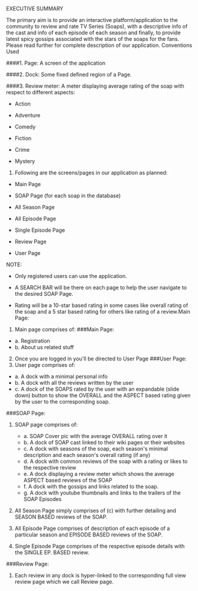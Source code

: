 EXECUTIVE SUMMARY

The primary aim is to provide an interactive platform/application to the community to review
and rate TV Series (Soaps), with a descriptive info of the cast and info of each episode of
each season and finally, to provide latest spicy gossips associated with the stars of the
soaps for the fans. Please read further for complete description of our application.
Conventions Used

####1. Page: 
A screen of the application
  
####2. Dock: 
Some fixed defined region of a Page.
  
####3. Review meter: 
A meter displaying average rating of the soap with respect to different aspects:
  
  * Action
  
  * Adventure
  
  * Comedy
  
  * Fiction
  
  * Crime
  
  * Mystery
  
1. Following are the screens/pages in our application as planned:

  * Main Page
  
  * SOAP Page (for each soap in the database)
  
  * All Season Page
  
  * All Episode Page
  
  * Single Episode Page
  
  * Review Page
  
  * User Page
  
NOTE:

  * Only registered users can use the application.
  
  * A SEARCH BAR will be there on each page to help the user navigate to the desired SOAP Page.
  
  * Rating will be a 10-star based rating in some cases like overall rating of the soap and a 5 star
based rating for others like rating of a review.Main Page:



1. Main page comprises of:
###Main Page:
  * a. Registration
  * b. About us related stuff



2. Once you are logged in you'll be directed to User Page
###User Page:
1. User page comprises of:
  * a. A dock with a minimal personal info
  * b. A dock with all the reviews written by the user
  * c. A dock of the SOAPS rated by the user with an expandable (slide down) button
to show the OVERALL and the ASPECT based rating given by the user to the corresponding soap.


###SOAP Page:
1. SOAP page comprises of:
   * a. SOAP Cover pic with the average OVERALL rating over it
   * b. A dock of SOAP cast linked to their wiki pages or their websites
   * c. A dock with seasons of the soap, each season's minimal description and each
season's overall rating (if any)
   * d. A dock with common reviews of the soap with a rating or likes to the respective
review
   * e. A dock displaying a review meter which shows the average ASPECT based
reviews of the SOAP
   * f. A dock with the gossips and links related to the soap.
   * g. A dock with youtube thumbnails and links to the trailers of the SOAP Episodes

2. All Season Page simply comprises of (c) with further detailing and SEASON BASED
reviews of the SOAP.
3. All Episode Page comprises of description of each episode of a particular season and
EPISODE BASED reviews of the SOAP.
4. Single Episode Page comprises of the respective episode details with the SINGLE EP.
BASED review.


###Review Page:
1. Each review in any dock is hyper-linked to the corresponding full view review page which
we call Review page.
